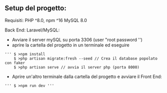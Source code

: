 ## Setup del progetto:

Requisiti: PHP ^8.0, npm ^16 MySQL 8.0   

Back End: Laravel/MySQL:   
   -   Avviare il server mySQL su porta 3306 (user "root password '')   
   -   aprire la cartella del progetto in  un terminale ed eseguire   
      
    ''' $ >npm install   
        $ >php artisan migrate:fresh --seed // Crea il database popolato con faker   
        $ >php artisan serve // avvia il server php (porta 8000)   
          
   -   Aprire un'altro terminale dalla cartella del progetto e avviare il Front End:  
      
    ''' $ >npm run dev '''   
    
        
